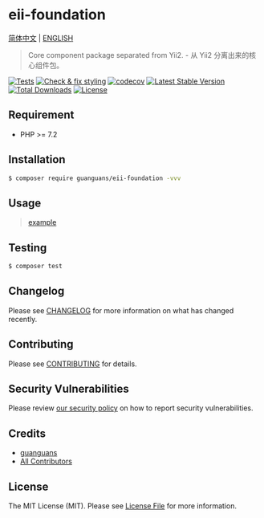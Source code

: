 # eii-foundation

[简体中文](README-CN.md) | [ENGLISH](README.md)

> Core component package separated from Yii2. - 从 Yii2 分离出来的核心组件包。

[![Tests](https://github.com/guanguans/eii-foundation/workflows/Tests/badge.svg)](https://github.com/guanguans/eii-foundation/actions)
[![Check & fix styling](https://github.com/guanguans/eii-foundation/workflows/Check%20&%20fix%20styling/badge.svg)](https://github.com/guanguans/eii-foundation/actions)
[![codecov](https://codecov.io/gh/guanguans/eii-foundation/branch/main/graph/badge.svg?token=URGFAWS6S4)](https://codecov.io/gh/guanguans/eii-foundation)
[![Latest Stable Version](https://poser.pugx.org/guanguans/eii-foundation/v)](//packagist.org/packages/guanguans/eii-foundation)
[![Total Downloads](https://poser.pugx.org/guanguans/eii-foundation/downloads)](//packagist.org/packages/guanguans/eii-foundation)
[![License](https://poser.pugx.org/guanguans/eii-foundation/license)](//packagist.org/packages/guanguans/eii-foundation)

## Requirement

* PHP >= 7.2

## Installation

``` bash
$ composer require guanguans/eii-foundation -vvv
```

## Usage

> [example](examples/example.php)

## Testing

``` bash
$ composer test
```

## Changelog

Please see [CHANGELOG](CHANGELOG.md) for more information on what has changed recently.

## Contributing

Please see [CONTRIBUTING](.github/CONTRIBUTING.md) for details.

## Security Vulnerabilities

Please review [our security policy](../../security/policy) on how to report security vulnerabilities.

## Credits

* [guanguans](https://github.com/guanguans)
* [All Contributors](../../contributors)

## License

The MIT License (MIT). Please see [License File](LICENSE) for more information.
